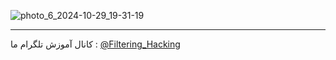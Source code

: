 ![photo_6_2024-10-29_19-31-19](https://github.com/user-attachments/assets/8b7fa86c-f256-4fe7-b836-07f9a9f40c58)

--------------------
کانال آموزش تلگرام ما :
[@Filtering_Hacking](https://t.me/Filtering_Hacking)

